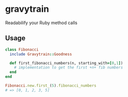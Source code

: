 gravytrain
==========

Readabilify your Ruby method calls

## Usage

```ruby
class Fibonacci
  include Gravytrain::Goodness

  def first_fibonacci_numbers(n, starting_with=[0,1])
    # implementation to get the first +n+ fib numbers
  end
end

Fibonacci.new.first_(5).fibonacci_numbers
# => [0, 1, 2, 3, 5]

```

